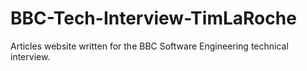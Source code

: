# BBC-Tech-Interview-TimLaRoche

Articles website written for the BBC Software Engineering technical interview.
